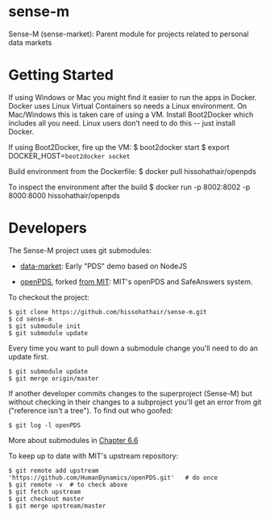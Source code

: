 sense-m
=======

Sense-M (sense-market): Parent module for projects related to personal data markets


Getting Started
===============

If using Windows or Mac you might find it easier to run the apps in
Docker. Docker uses Linux Virtual Containers so needs a Linux
environment. On Mac/Windows this is taken care of using a VM. Install
Boot2Docker which includes all you need. Linux users don't need to do
this -- just install Docker.

If using Boot2Docker, fire up the VM:
    $ boot2docker start
    $ export DOCKER_HOST=`boot2docker socket`

Build environment from the Dockerfile:
    $ docker pull hissohathair/openpds

To inspect the environment after the build
    $ docker run -p 8002:8002 -p 8000:8000 hissohathair/openpds



Developers
==========

The Sense-M project uses git submodules:

* [data-market](https://github.com/hissohathair/data-market): Early
  "PDS" demo based on NodeJS

* [openPDS](https://github.com/hissohathair/openPDS), forked [from
  MIT](https://github.com/HumanDynamics/openPDS): MIT's openPDS and
  SafeAnswers system.

To checkout the project:

    $ git clone https://github.com/hissohathair/sense-m.git
    $ cd sense-m
    $ git submodule init
    $ git submodule update

Every time you want to pull down a submodule change you'll need to do
an update first.

    $ git submodule update
    $ git merge origin/master

If another developer commits changes to the superproject (Sense-M) but
without checking in their changes to a subproject you'll get an error
from git ("reference isn't a tree"). To find out who goofed:

    $ git log -l openPDS

More about submodules in [Chapter 6.6](http://git-scm.com/book/en/Git-Tools-Submodules)

To keep up to date with MIT's upstream repository:

    $ git remote add upstream 'https://github.com/HumanDynamics/openPDS.git'   # do once
    $ git remote -v  # to check above
    $ git fetch upstream
    $ git checkout master
    $ git merge upstream/master

